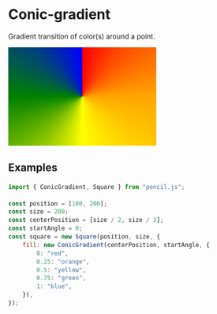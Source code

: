 # Conic-gradient

Gradient transition of color(s) around a point.

![Conic-gradient example](../../../media/examples/conic-gradient.png)


## Examples

```js
import { ConicGradient, Square } from "pencil.js";

const position = [100, 200];
const size = 200;
const centerPosition = [size / 2, size / 2];
const startAngle = 0;
const square = new Square(position, size, {
    fill: new ConicGradient(centerPosition, startAngle, {
        0: "red",
        0.25: "orange",
        0.5: "yellow",
        0.75: "green",
        1: "blue",
    }),
});
```
